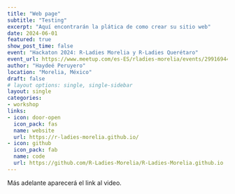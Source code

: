 ```yaml
---
title: "Web page"
subtitle: "Testing"
excerpt: "Aquí encontrarán la plática de como crear su sitio web"
date: 2024-06-01
featured: true
show_post_time: false
event: "Hackaton 2024: R-Ladies Morelia y R-Ladies Querétaro"
event_url: https://www.meetup.com/es-ES/rladies-morelia/events/299169444/
author: "Haydeé Peruyero"
location: "Morelia, México"
draft: false
# layout options: single, single-sidebar
layout: single
categories:
- workshop
links:
- icon: door-open
  icon_pack: fas
  name: website
  url: https://r-ladies-morelia.github.io/
- icon: github
  icon_pack: fab
  name: code
  url: https://github.com/R-Ladies-Morelia/R-Ladies-Morelia.github.io
---
```


Más adelante aparecerá el link al video.
